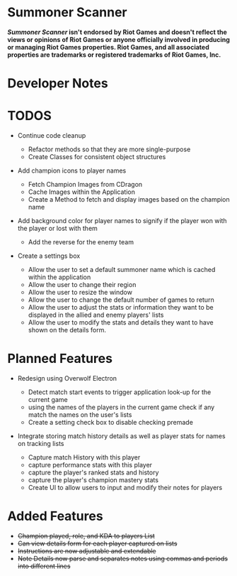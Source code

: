 # Summoner Scanner

___Summoner Scanner_ isn't endorsed by Riot Games and doesn't reflect the views or opinions of Riot Games or anyone officially involved in producing or managing Riot Games properties. Riot Games, and all associated properties are trademarks or registered trademarks of Riot Games, Inc.__

# Developer Notes

# TODOS

* Continue code cleanup
  * Refactor methods so that they are more single-purpose
  * Create Classes for consistent object structures
    
* Add champion icons to player names
  * Fetch Champion Images from CDragon
  * Cache Images within the Application
  * Create a Method to fetch and display images based on the champion name
    
* Add background color for player names to signify if the player won with the player or lost with them
  * Add the reverse for the enemy team
    
* Create a settings box
  * Allow the user to set a default summoner name which is cached within the application
  * Allow the user to change their region
  * Allow the user to resize the window
  * Allow the user to change the default number of games to return
  * Allow the user to adjust the stats or information they want to be displayed in the allied and enemy players' lists
  * Allow the user to modify the stats and details they want to have shown on the details form.    

# Planned Features

* Redesign using Overwolf Electron
  * Detect match start events to trigger application look-up for the current game
  * using the names of the players in the current game check if any match the names on the user's lists
  * Create a setting check box to disable checking premade
    
* Integrate storing match history details as well as player stats for names on tracking lists
  * Capture match History with this player
  * capture performance stats with this player
  * capture the player's ranked stats and history
  * capture the player's champion mastery stats
  * Create UI to allow users to input and modify their notes for players
  
# Added Features

* ~~Champion played, role, and KDA to players List~~
* ~~Can view details form for each player captured on lists~~
* ~~Instructions are now adjustable and extendable~~
* ~~Note Details now parse and separates notes using commas and periods into different lines~~
